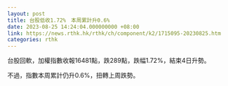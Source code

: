 ```yaml
---
layout: post
title: 台股低收1.72%　本周累計升0.6%
date: 2023-08-25 14:24:04.000000000 +08:00
link: https://news.rthk.hk/rthk/ch/component/k2/1715095-20230825.htm
categories: rthk
---
```


台股回軟，加權指數收報16481點，跌289點，跌幅1.72%，結束4日升勢。

不過，指數本周累計仍升0.6%，扭轉上周跌勢。
